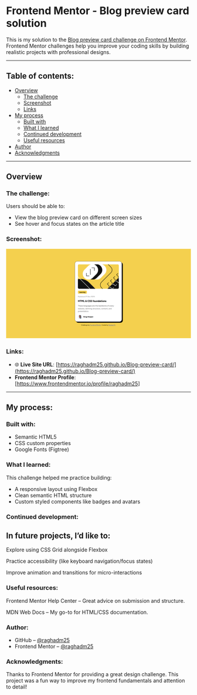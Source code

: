 # Frontend Mentor - Blog preview card solution

This is my solution to the [Blog preview card challenge on Frontend Mentor](https://www.frontendmentor.io/challenges/blog-preview-card-ckPaj01IcS). Frontend Mentor challenges help you improve your coding skills by building realistic projects with professional designs.

---

## Table of contents:

- [Overview](#overview)
  - [The challenge](#the-challenge)
  - [Screenshot](#screenshot)
  - [Links](#links)
- [My process](#my-process)
  - [Built with](#built-with)
  - [What I learned](#what-i-learned)
  - [Continued development](#continued-development)
  - [Useful resources](#useful-resources)
- [Author](#raghaddm25)
- [Acknowledgments](#acknowledgments)

---

## Overview

### The challenge:

Users should be able to:

- View the blog preview card on different screen sizes
- See hover and focus states on the article title

### Screenshot:

![Desktop Screenshot](./design/Screenshot%202025-06-27%20055533.png)

### Links:

- 🌐 **Live Site URL**: [https://raghadm25.github.io/Blog-preview-card/](https://raghadm25.github.io/Blog-preview-card/)
- **Frontend Mentor Profile**: [https://www.frontendmentor.io/profile/raghadm25]

---

## My process:

### Built with:

- Semantic HTML5
- CSS custom properties
- Google Fonts (Figtree)

### What I learned:

This challenge helped me practice building:

- A responsive layout using Flexbox
- Clean semantic HTML structure
- Custom styled components like badges and avatars

### Continued development:

## In future projects, I’d like to:

Explore using CSS Grid alongside Flexbox

Practice accessibility (like keyboard navigation/focus states)

Improve animation and transitions for micro-interactions

### Useful resources:

Frontend Mentor Help Center – Great advice on submission and structure.

MDN Web Docs – My go-to for HTML/CSS documentation.

### Author:

- GitHub – [@raghadm25](https://github.com/raghadm25)
- Frontend Mentor – [@raghadm25](https://www.frontendmentor.io/profile/raghadm25)

### Acknowledgments:

Thanks to Frontend Mentor for providing a great design challenge. This project was a fun way to improve my frontend fundamentals and attention to detail!